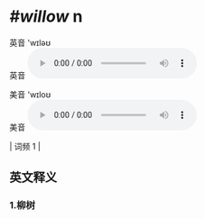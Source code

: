# ***\#willow*** n
英音 'wɪləʊ  
英音
<audio src="./media/willow1.aac" controls="controls"></audio>

美音 'wɪloʊ  
美音
<audio src="./media/willow2.aac" controls="controls"></audio>



| 词频 1 |  

英文释义
---
### 1.**柳树**  


